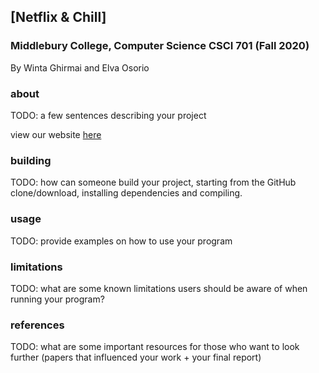 ## [Netflix & Chill]
### Middlebury College, Computer Science CSCI 701 (Fall 2020)
By Winta Ghirmai and Elva Osorio
### about
TODO: a few sentences describing your project

view our website [here](https://wghirmai.github.io/cs701-netflix-chill/)

### building
TODO: how can someone build your project, starting from the GitHub clone/download, installing dependencies and compiling.

### usage
TODO: provide examples on how to use your program

### limitations
TODO: what are some known limitations users should be aware of when running your program?

### references
TODO: what are some important resources for those who want to look further (papers that influenced your work + your final report)
